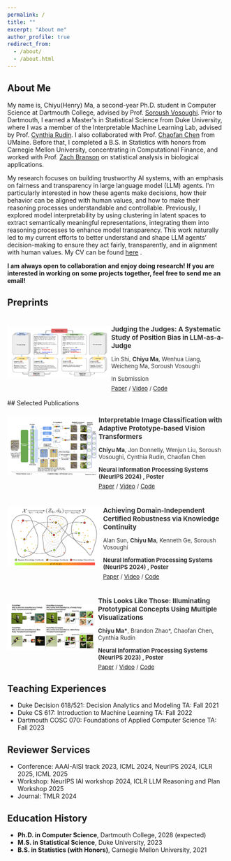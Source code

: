 ```yaml
---
permalink: /
title: ""
excerpt: "About me"
author_profile: true
redirect_from: 
  - /about/
  - /about.html
---
```

## About Me 
My name is, Chiyu(Henry) Ma, a second-year Ph.D. student in Computer Science at Dartmouth College, advised by Prof. [Soroush Vosoughi](https://www.cs.dartmouth.edu/~soroush//). Prior to Dartmouth, I earned a Master's in Statistical Science from Duke University, where I was a member of the Interpretable Machine Learning Lab, advised by Prof. [Cynthia Rudin](https://users.cs.duke.edu/~cynthia/). I also collaborated with Prof. [Chaofan Chen](https://umaine.edu/scis/people/chaofan-chen/) from UMaine. Before that, I completed a B.S. in Statistics with honors from Carnegie Mellon University, concentrating in Computational Finance, and worked with Prof. [Zach Branson](https://sites.google.com/site/zjbranson/) on statistical analysis in biological applications.

My research focuses on building trustworthy AI systems, with an emphasis on fairness and transparency in large language model (LLM) agents. I'm particularly interested in how these agents make decisions, how their behavior can be aligned with human values, and how to make their reasoning processes understandable and controllable. Previously, I explored model interpretability by using clustering in latent spaces to extract semantically meaningful representations, integrating them into reasoning processes to enhance model transparency. This work naturally led to my current efforts to better understand and shape LLM agents’ decision-making to ensure they act fairly, transparently, and in alignment with human values. My CV can be found [here]([https://sites.google.com/site/zjbranson/](https://drive.google.com/drive/home?dmr=1&ec=wgc-drive-hero-goto)) . 

**I am always open to collaboration and enjoy doing research! If you are interested in working on some projects together, feel free to send me an email!**

## Preprints
<div style="display: flex; align-items: center;">
    <div style="margin-right: 0px;color: #333; margin-bottom: 5px;">
        <img src="images/Judge_Judge_demo.png" alt="description" width="500"/>
    </div>
    <div>
        <h3 style="font-size: 15px;color: #333; margin-bottom: 5px;">Judging the Judges: A Systematic Study of Position Bias in
LLM-as-a-Judge</h3>
        <p style="font-size: 13px;color: #333; margin-bottom: 5px;"> Lin Shi, <b>Chiyu Ma</b>, Wenhua Liang, Weicheng Ma, Soroush Vosoughi</p> 
        <p style="font-size: 13px;color: #333; margin-bottom: 5px;"> In Submission </p>
        <a href="https://arxiv.org/pdf/2406.07791" style="font-size: 13px; margin-bottom: 5px;">Paper</a>
        <span style="font-size: 13px;color: #333; margin-bottom: 5px;"> / </span>
        <a href="" style="font-size: 13px;margin-bottom: 5px;">Video</a> 
        <span style="font-size: 13px;color: #333; margin-bottom: 5px;"> / </span>
        <a href="" style="font-size: 13px;margin-bottom: 5px;">Code</a>
    </div>
</div>
<br>
## Selected Publications
<div style="display: flex; align-items: center;">
    <div style="margin-right: 0px;color: #333; margin-bottom: 5px;">
        <img src="images/protoVIT_demo.png" alt="description" width="450"/>
    </div>
    <div>
        <h3 style="font-size: 15px;color: #333; margin-bottom: 5px;">Interpretable Image Classification with Adaptive Prototype-based Vision Transformers</h3>
        <p style="font-size: 13px;color: #333; margin-bottom: 5px;"><b>Chiyu Ma</b>, Jon Donnelly, Wenjun Liu, Soroush Vosoughi, Cynthia Rudin, Chaofan Chen</p> 
        <p style="font-size: 13px;color: #333; margin-bottom: 5px;"><b> Neural Information Processing Systems (NeurIPS 2024) , Poster</b></p>
        <a href="https://arxiv.org/abs/2410.20722" style="font-size: 13px; margin-bottom: 5px;">Paper</a>
        <span style="font-size: 13px;color: #333; margin-bottom: 5px;"> / </span>
        <a href="https://neurips.cc/virtual/2024/poster/94047" style="font-size: 13px;margin-bottom: 5px;">Video</a> 
        <span style="font-size: 13px;color: #333; margin-bottom: 5px;"> / </span>
        <a href="https://github.com/Henrymachiyu/ProtoViT" style="font-size: 13px;margin-bottom: 5px;">Code</a>
    </div>
</div>
<br>

<div style="display: flex; align-items: center;">
    <div style="margin-right: 0px;color: #333; margin-bottom: 5px;">
        <img src="images/knowledge continuity demo.png" alt="description" width="450"/>
    </div>
    <div>
        <h3 style="font-size: 15px;color: #333; margin-bottom: 5px;">Achieving Domain-Independent Certified Robustness via Knowledge Continuity </h3>
        <p style="font-size: 13px;color: #333; margin-bottom: 5px;"> Alan Sun, <b>Chiyu Ma</b>, Kenneth Ge, Soroush Vosoughi</p> 
        <p style="font-size: 13px;color: #333; margin-bottom: 5px;"><b> Neural Information Processing Systems (NeurIPS 2024) , Poster</b></p>
        <a href="https://arxiv.org/pdf/2411.01644" style="font-size: 13px; margin-bottom: 5px;">Paper</a>
        <span style="font-size: 13px;color: #333; margin-bottom: 5px;"> / </span>
        <a href="https://nips.cc/virtual/2024/poster/93235" style="font-size: 13px;margin-bottom: 5px;">Video</a> 
        <span style="font-size: 13px;color: #333; margin-bottom: 5px;"> / </span>
        <a href="https://github.com/alansun17904/kc" style="font-size: 13px;margin-bottom: 5px;">Code</a>
    </div>
</div>
<br>

<div style="display: flex; align-items: center;">
    <div style="margin-right: 0px;color: #333; margin-bottom: 5px;">
        <img src="images/this_look_like_those_demo.png" alt="description" width="450"/>
    </div>
    <div>
        <h3 style="font-size: 15px;color: #333; margin-bottom: 5px;">This Looks Like Those: Illuminating Prototypical Concepts Using Multiple Visualizations</h3>
        <p style="font-size: 13px;color: #333; margin-bottom: 5px;"><b>Chiyu Ma*</b>, Brandon Zhao*, Chaofan Chen, Cynthia Rudin</p> 
        <p style="font-size: 13px;color: #333; margin-bottom: 5px;"><b> Neural Information Processing Systems (NeurIPS 2023) , Poster</b></p>
        <a href="https://proceedings.neurips.cc/paper_files/paper/2023/file/7b76eea0c3683e440c3d362620f578cd-Paper-Conference.pdf" style="font-size: 13px; margin-bottom: 5px;">Paper</a>
        <span style="font-size: 13px;color: #333; margin-bottom: 5px;"> / </span>
        <a href="https://neurips.cc/virtual/2023/poster/71040" style="font-size: 13px;margin-bottom: 5px;">Video</a> 
        <span style="font-size: 13px;color: #333; margin-bottom: 5px;"> / </span>
        <a href="https://github.com/Henrymachiyu/This-looks-like-those_ProtoConcepts" style="font-size: 13px;margin-bottom: 5px;">Code</a>
    </div>
</div>

## Teaching Experiences
- Duke Decision 618/521: Decision Analytics and Modeling TA: Fall 2021
- Duke CS 617: Introduction to Machine Learning TA: Fall 2022
- Dartmouth COSC 070: Foundations of Applied Computer Science TA: Fall 2023

## Reviewer Services
- Conference: AAAI-AISI track 2023, ICML 2024, NeurIPS 2024, ICLR 2025, ICML 2025
- Workshop: NeurIPS IAI workshop 2024, ICLR LLM Reasoning and Plan Workshop 2025
- Journal: TMLR 2024

## Education History
- **Ph.D. in Computer Science**, Dartmouth College, 2028 (expected)
- **M.S. in Statistical Science**, Duke University, 2023
- **B.S. in Statistics (with Honors)**, Carnegie Mellon University, 2021
